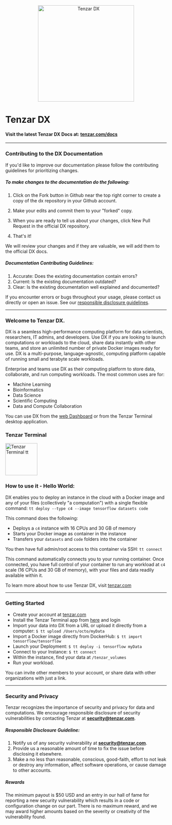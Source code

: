 <div align="center">
  <img src="https://assets.tenzar.com/web/black-octo.png" height="300" alt="Tenzar DX">
</div>

# Tenzar DX

#### Visit the latest Tenzar DX Docs at: [tenzar.com/docs](https://www.tenzar.com/docs)

---
### Contributing to the DX Documentation

If you'd like to improve our documentation please follow the contributing guidelines for prioritizing changes.

##### To make changes to the documentation do the following:
1. Click on the Fork button in Github near the top right corner to create a copy of the dx repository in your Github account.

2. Make your edits and commit them to your "forked" copy.

3. When you are ready to tell us about your changes, click New Pull Request in the official DX repository.

4. That's it!

We will review your changes and if they are valuable, we will add them to the official DX docs.

##### Documentation Contributing Guidelines:
1) Accurate: Does the existing documentation contain errors? </br>
2) Current: Is the existing documentation outdated? </br>
3) Clear: Is the existing documentation well explained and documented?


If you encounter errors or bugs throughout your usage, please contact us directly or open an issue. See our [responsible disclosure guidelines](#disclosure).

---
### Welcome to Tenzar DX.
DX is a seamless high-performance computing platform for data scientists, researchers, IT admins, and developers.
Use DX if you are looking to launch computations or workloads to the cloud, share data instantly with other teams, and store an unlimited number of private Docker images ready for use. DX is a multi-purpose, language-agnostic, computing platform capable of running small and terabyte scale workloads.

Enterprise and teams use DX as their computing platform to store data, collaborate, and run computing workloads. The most common uses are for:

- Machine Learning
- Bioinformatics
- Data Science
- Scientific Computing
- Data and Compute Collaboration

You can use DX from the [web Dashboard](https://dx.tenzar.com) or from the Tenzar Terminal desktop application.


### Tenzar Terminal
<img src="https://assets.tenzar.com/app/img-tenzar-app.png" alt="Tenzar Terminal tt" height="100">

### How to use it - Hello World:

DX enables you to deploy an instance in the cloud with a Docker image and any of your files (collectively "a computation") with a single flexible command: ``tt deploy --type c4 --image tensorflow datasets code``

This command does the following:
- Deploys a `c4` instance with 16 CPUs and 30 GB of memory
- Starts your Docker image as container in the instance
- Transfers your `datasets` and `code` folders into the container

You then have full admin/root access to this container via SSH: `tt connect`

This command automatically connects you to your running container. Once connected, you have full control of your container to run any workload at `c4` scale (16 CPUs and 30 GB of memory), with your files and data readily available within it.


To learn more about how to use Tenzar DX, visit [tenzar.com](https://www.tenzar.com)

-----
### Getting Started

- Create your account at [tenzar.com](https://www.tenzar.com)
- Install the Tenzar Terminal app from [here](https://dx.tenzar.com/install) and login
- Import your data into DX from a URL or upload it directly from a computer:
  ``$ tt upload /Users/octo/myData``
- Import a Docker image directly from DockerHub:
  ``$ tt import tensorflow/tensorflow``
- Launch your Deployment:
  ``$ tt deploy -i tensorflow myData``
- Connect to your Instance:
  ``$ tt connect``
- Within the instance, find your data at `/tenzar_volumes`
- Run your workload.

You can invite other members to your account, or share data with other organizations with just a link.

------
### <a name="disclosure"></a> Security and Privacy
Tenzar recognizes the importance of security and privacy for data and computations. We encourage responsible disclosure of security vulnerabilities by contacting Tenzar at <b>security@tenzar.com</b>.

##### Responsible Disclosure Guideline:

1) Notify us of any security vulnerability at <b>security@tenzar.com</b>. <br/>
2) Provide us a reasonable amount of time to fix the issue before disclosing it elsewhere. <br/>
3) Make a no less than reasonable, conscious, good-faith, effort to not leak or destroy any information, affect software operations, or cause damage to other accounts.

##### Rewards

The minimum payout is $50 USD and an entry in our hall of fame for reporting a new security vulnerability which results in a code or configuration change on our part. There is no maximum reward, and we may award higher amounts based on the severity or creativity of the vulnerability found.
